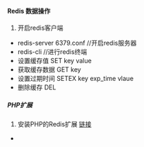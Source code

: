 #### Redis 数据操作
1. 开启redis客户端
- redis-server 6379.conf  //开启redis服务器
- redis-cli  //进行redis终端
- 设置缓存值 SET key value
- 获取缓存数据 GET key
- 设置过期时间 SETEX  key exp_time vlaue
- 删除缓存 DEL

##### PHP扩展
1. 安装PHP的Redis扩展 [链接](http://segmentfault.com/a/1190000000629767)
- 
